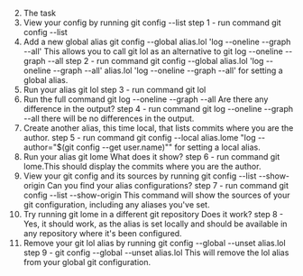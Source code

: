 2. The task
1.	View your config by running git config --list
step 1 - run command git config --list
2.	Add a new global alias
git config --global alias.lol 'log --oneline --graph --all'
This allows you to call git lol as an alternative to git log --oneline --graph --all
step 2 -  run command git config --global alias.lol 'log --oneline --graph --all'
 alias.lol 'log --oneline --graph --all' for setting a global alias.
3.	Run your alias git lol
step 3 - run command git lol 
4.	Run the full command git log --oneline --graph --all
Are there any difference in the output?
step 4 - run command git log --oneline --graph --all there will be no differences in the output.
5.	Create another alias, this time local, that lists commits where you are the author.
step 5 - run command git config --local alias.lome "log --author=\"$(git config --get user.name)\"" for setting a local alias.
6.	Run your alias git lome
What does it show?
step 6 - run command git lome.This should display the commits where you are the author.
7.	View your git config and its sources by running git config --list --show-origin
Can you find your alias configurations?
step 7 - run command git config --list --show-origin
This command will show the sources of your git configuration, including any aliases you've set.
8.	Try running git lome in a different git repository
Does it work?
step 8 - Yes, it should work, as the alias is set locally and should be available in any repository where it's been configured.
9.	Remove your git lol alias by running git config --global --unset alias.lol
step 9 - git config --global --unset alias.lol
This will remove the lol alias from your global git configuration.
